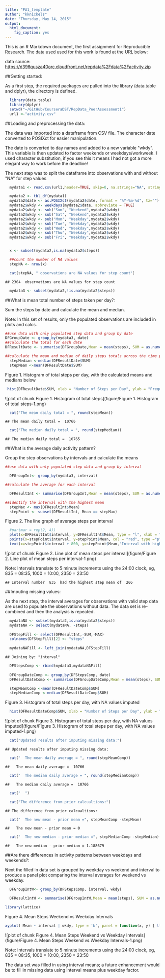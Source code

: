 ```yaml
---
title: "PA1_template"
author: "kknickels"
date: "Thursday, May 14, 2015"
output:
  html_document:
    fig_caption: yes
---
```


This is an R Markdown document, the first assignment for Reproducible Research.  The data used used for this work is found at the URL below: 

data source:  https://d396qusza40orc.cloudfront.net/repdata%2Fdata%2Factivity.zip

##Getting started:

As a first step, the required packages are pulled into the library (data.table and dplyr), the directory is defined.

```r
  library(data.table)
  library(dplyr)
  setwd("~/GitHub/CourseraDST/RepData_PeerAssessment1")
  url1 <-"activity.csv"
```


##Loading and preprocessing the data:

The data was imported into a dataframe from CSV file.  The character date converted to POSIXct for easier manipulation.

The date is converted to day names and added to a new variable "wkdy".  This variable is then updated to factor weekends or weekdays/workweek.  I used character substitution, if you see this it means I had not got a more elegant way to work before the deadline!

The next step was to split the dataframe into observations with and without "NA" for step values.


```r
  mydata1 <- read.csv(url1,header=TRUE, skip=0, na.strings="NA", stringsAsFactors=FALSE,nrows=-1L)

  mydata2 <- tbl_df(mydata1)
  mydata2$date <- as.POSIXct(mydata2$date, format = "%Y-%m-%d", tz="")
  mydata2$wkdy <- weekdays(mydata2$date, abbreviate = TRUE)
  mydata2$wkdy <- sub("Sun", "Weekend",mydata2$wkdy)
  mydata2$wkdy <- sub("Sat", "Weekend",mydata2$wkdy)
  mydata2$wkdy <- sub("Mon", "Weekday",mydata2$wkdy) 
  mydata2$wkdy <- sub("Tue", "Weekday",mydata2$wkdy)
  mydata2$wkdy <- sub("Wed", "Weekday",mydata2$wkdy)
  mydata2$wkdy <- sub("Thu", "Weekday",mydata2$wkdy)
  mydata2$wkdy <- sub("Fri", "Weekday",mydata2$wkdy)


  x <- subset(mydata2,is.na(mydata2$steps))

  ##count the number of NA values 
  stepNA <- nrow(x)

  cat(stepNA, " observations are NA values for step count")
```

```
## 2304  observations are NA values for step count
```

```r
  mydata3 <- subset(mydata2,!is.na(mydata2$steps))
```
##What is mean total number of steps taken per day?:

Sum the steps by date and calculate the mean and median. 

Note: In this set of results, only the populated observations are included in plots and calcs.


```r
##use data with only populated step data and group by date
DFGroupDate <- group_by(mydata3, date)
##calculate the total for each date
DFResultDate <- summarise(DFGroupDate,Mean = mean(steps), SUM = as.numeric(sum(steps)))

##calculate the mean and median of daily steps totals across the time periods
  stepMedian <-median(DFResultDate$SUM) 
  stepMean <-mean(DFResultDate$SUM) 
```


Figure 1. Histogram of total steps per day, with the calculated means and medians below


```r
 hist(DFResultDate$SUM, xlab = "Number of Steps per Day", ylab = "Frequency", col = "red", main = "Histogram of Daily Step Total")
```

![plot of chunk Figure 1. Histogram of total steps](figure/Figure 1. Histogram of total steps-1.png) 

```r
  cat("The mean daily total = ", round(stepMean))
```

```
## The mean daily total =  10766
```

```r
  cat("The median daily total = ", round(stepMedian))
```

```
## The median daily total =  10765
```

##What is the average daily activity pattern?

Group the step observations by intervals and calculate the means


```r
##use data with only populated step data and group by interval

  DFGroupInt<- group_by(mydata3, interval)

##calculate the average for each interval

  DFResultInt <- summarise(DFGroupInt,Mean = mean(steps), SUM = as.numeric(sum(steps)), MAX = as.numeric(max(steps)))

##identify the interval with the highest mean 
  stepMax <- max(DFResultInt$Mean)
  stepPoint <- subset(DFResultInt, Mean == stepMax)
```


Figure 2. The line graph of average steps per interval 

```r
  #par(mar = rep(2, 4))
  plot(x=DFResultInt$interval, y=DFResultInt$Mean, type = "l", xlab = "Intervals", ylab = "Average Steps per Interval")
  points(x=stepPoint$interval, y=stepPoint$Mean, col = "red", type ="p")
  text(x=stepPoint$interval + 800, y=stepPoint$Mean,"Interval with highest mean number of steps")
```

![plot of chunk Figure 2. Line plot of mean steps per interval](figure/Figure 2. Line plot of mean steps per interval-1.png) 


Note: Intervals translate to 5 minute increments using the 24:00 clock, eg, 835 = 08:35, 1000 = 10:00, 2350 = 23:50


```
## Interval number  835  had the highest step mean of  206
```

##Imputing missing values:

As the next step, the interval averages for observations with valid step data are used to populate the observations without data. The data set is re-combined and then the analysis is repeated. 


```r
  mydataNA <- subset(mydata2,is.na(mydata2$steps))
  mydataNA <- select(mydataNA, -steps)
  
  DFStepFill <- select(DFResultInt,-SUM,-MAX)
  colnames(DFStepFill)[2] <- "steps"
  
  mydataNAFill <- left_join(mydataNA,DFStepFill)
```

```
## Joining by: "interval"
```

```r
  DFStepsComp <- rbind(mydata3,mydataNAFill)
  
  DFGroupDateComp <- group_by(DFStepsComp, date)
  DFResultDateComp <- summarise(DFGroupDateComp,Mean = mean(steps), SUM = as.numeric(sum(steps)))

  stepMeanComp <-mean(DFResultDateComp$SUM)
  stepMedianComp <-median(DFResultDateComp$SUM)
```


Figure 3. Histogram of total steps per day, with NA values imputed

```r
  hist(DFResultDateComp$SUM, xlab = "Number of Steps per Day", ylab = "Frequency", col = "red", main = "Histogram of Daily Step Total (completed data)")
```

![plot of chunk Figure 3. Histogram of total steps per day, with NA values imputed](figure/Figure 3. Histogram of total steps per day, with NA values imputed-1.png) 

```r
  cat("Updated results after imputing missing data:")
```

```
## Updated results after imputing missing data:
```

```r
  cat("  The mean daily average = ", round(stepMeanComp))
```

```
##   The mean daily average =  10766
```

```r
  cat("  The median daily average = ", round(stepMedianComp))
```

```
##   The median daily average =  10766
```

```r
  cat("  ")
```

  

```r
  cat("The difference from prior calcualtions:")
```

```
## The difference from prior calcualtions:
```

```r
  cat("  The new mean - prior mean =", stepMeanComp -stepMean)
```

```
##   The new mean - prior mean = 0
```

```r
  cat("  The new median - prior median =", stepMedianComp -stepMedian)
```

```
##   The new median - prior median = 1.188679
```

##Are there differences in activity patterns between weekdays and weekends?:

Next the filled in data set is grouped by weekday vs weekend and interval to produce a panel plot comparing the interval averages for weekend vs weekday.  


```r
  DFGroupIntW<- group_by(DFStepsComp, interval, wkdy)

  DFResultIntW <- summarise(DFGroupIntW,Mean = mean(steps), SUM = as.numeric(sum(steps)), MAX = as.numeric(max(steps)))

library(lattice)
```


Figure 4. Mean Steps Weekend vs Weekday Intervals

```r
xyplot( Mean ~ interval | wkdy, type = 'b', panel = function(x, y) { llines(x=x,y=y) }, data = DFResultIntW, main = "Steps by Interval Weekend vs Weekday", xlab = "Intervals", ylab = "Mean Steps per Interval", layout=(c(1,2)))
```

![plot of chunk Figure 4. Mean Steps Weekend vs Weekday Intervals](figure/Figure 4. Mean Steps Weekend vs Weekday Intervals-1.png) 

Note: Intervals translate to 5 minute increments using the 24:00 clock, eg, 835 = 08:35, 1000 = 10:00, 2350 = 23:50

The data set was filled in using interval means; a future enhancement would be to fill in missing data using interval means plus weekday factor.
